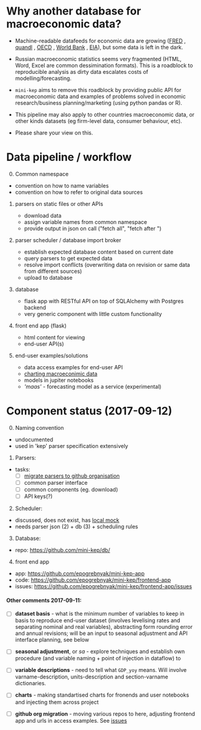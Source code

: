 Why another database for macroeconomic data?
============================================

- Machine-readable datafeeds for economic data are growing ([FRED](https://research.stlouisfed.org/docs/api/fred/) 
  ,  [quandl](https://blog.quandl.com/api-for-economic-data) 
  ,  [OECD](https://data.oecd.org/api) 
  ,  [World Bank](https://datahelpdesk.worldbank.org/knowledgebase/topics/125589) 
  ,  [EIA](https://www.eia.gov/opendata/)), but some data is left in the dark.

- Russian macroeconomic statistics seems very fragmented (HTML, Word, Excel are common dessimination formats). This is a roadblock to reproducible analysis as dirty data escalates costs of modelling/forecasting.      

- ```mini-kep``` aims to remove this roadblock by providing public API for macroeconomic data and examples of problems solved  in economic research/business planning/marketing (using python pandas or R).

- This pipeline may also apply to other countries macroeconomic data, or other kinds datasets (eg firm-level data, consumer behaviour, etc). 

- Please share your view on this.

Data pipeline / workflow 
========================

0. Common namespace
  - convention on how to name variables 
  - convention on how to refer to original data sources  

1. parsers on static files or other APIs
   - download data
   - assign variable names from common namespace 
   - provide output in json on call ("fetch all", "fetch after <date>")   

2. parser scheduler / database import broker
   - establish expected database content based on current date 
   - query parsers to get expected data 
   - resolve import conflicts (overwriting data on revision or same data from different sources)
   - upload to database

3. database 
   - flask app with RESTful API on top of SQLAlchemy with Postgres backend 
   - very generic component with little custom functionality

4. front end app (flask)
   - html content for viewing
   - end-user API(s)

5. end-user examples/solutions
   - data access examples for end-user API
   - [charting macroeconimic data](https://github.com/mini-kep/user-charts)
   - models in jupiter notebooks
   - *'maas'* - forecasting model as a service (experimental)

Component status (2017-09-12)
==============================

0. Naming convention
- undocumented
- used in 'kep' parser specification extensively

1. Parsers:
- tasks:
  - [ ] [migrate parsers to github organisation](https://github.com/mini-kep/intro/issues/4) 
  - [ ] common parser interface 
  - [ ] common components (eg. download)
  - [ ] API keys(?)

2. Scheduler: 
- discussed, does not exist, has [local mock]()
- needs parser json (2) + db (3) + scheduling rules 

3. Database:
- repo: <https://github.com/mini-kep/db/>

4. front end app
- app: <https://github.com/epogrebnyak/mini-kep-app>
- code: <https://github.com/epogrebnyak/mini-kep/frontend-app>
- issues: <https://github.com/epogrebnyak/mini-kep/frontend-app/issues>


#### Other comments 2017-09-11:

- [ ] **dataset basis** - what is the minimum number of variables to keep in basis to reproduce end-user dataset (involves levelising rates and separating nominal and real variables), abstracting form rounding error and annual revisions; will be an input to seasonal adjustment and API interface planning, see below

- [ ] **seasonal adjustment**, or *sa* - explore techniques and establish own procedure (and variable naming + point of injection in dataflow) to 

- [ ] **variable descriptions** - need to tell what ```GDP_yoy``` means. Will involve varname-description, units-description and section-varname dictionaries. 

- [ ] **charts** - making standartised charts for fronends and user notebooks and injecting them across project

- [ ] **github org migration** - moving various repos to here, adjusting frontend app and urls in access examples. See [issues](https://github.com/mini-kep/intro/issues?utf8=%E2%9C%93&q=is%3Aissue%20is%3Aopen%20migration)




